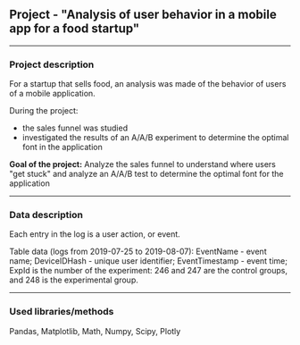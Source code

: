 ## Project - "Analysis of user behavior in a mobile app for a food startup"
___
### Project description
For a startup that sells food, an analysis was made of the behavior of users of a mobile application.

During the project:

- the sales funnel was studied
- investigated the results of an A/A/B experiment to determine the optimal font in the application

**Goal of the project:** Analyze the sales funnel to understand where users "get stuck" and analyze an A/A/B test to determine the optimal font for the application
___
### Data description

Each entry in the log is a user action, or event.

Table data (logs from 2019-07-25 to 2019-08-07):
EventName - event name;
DeviceIDHash - unique user identifier;
EventTimestamp - event time;
ExpId is the number of the experiment: 246 and 247 are the control groups, and 248 is the experimental group.
___
### Used libraries/methods
Pandas, Matplotlib, Math, Numpy, Scipy, Plotly

